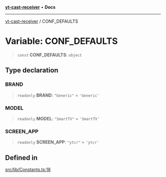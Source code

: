 [**yt-cast-receiver**](../README.md) • **Docs**

***

[yt-cast-receiver](../README.md) / CONF\_DEFAULTS

# Variable: CONF\_DEFAULTS

> `const` **CONF\_DEFAULTS**: `object`

## Type declaration

### BRAND

> `readonly` **BRAND**: `"Generic"` = `'Generic'`

### MODEL

> `readonly` **MODEL**: `"SmartTV"` = `'SmartTV'`

### SCREEN\_APP

> `readonly` **SCREEN\_APP**: `"ytcr"` = `'ytcr'`

## Defined in

[src/lib/Constants.ts:18](https://github.com/patrickkfkan/yt-cast-receiver/blob/bd89142d74e28aee740c2fbc2ea3a853e286e8db/src/lib/Constants.ts#L18)
